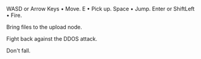 WASD or Arrow Keys • Move.
E • Pick up.
Space • Jump.
Enter or ShiftLeft • Fire.

Bring files to the upload node.

Fight back against the DDOS attack.

Don't fall.